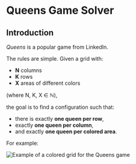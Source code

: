 # Queens Game Solver

## Introduction

*Queens* is a popular game from LinkedIn.

The rules are simple. Given a grid with:
- **N** columns  
- **K** rows  
- **X** areas of different colors  

(where N, K, X ∈ ℕ),

the goal is to find a configuration such that:
- there is exactly **one queen per row**,
- exactly **one queen per column**,
- and exactly **one queen per colored area**.

For example:

![Example of a colored grid for the Queens game](example-grid.png)
